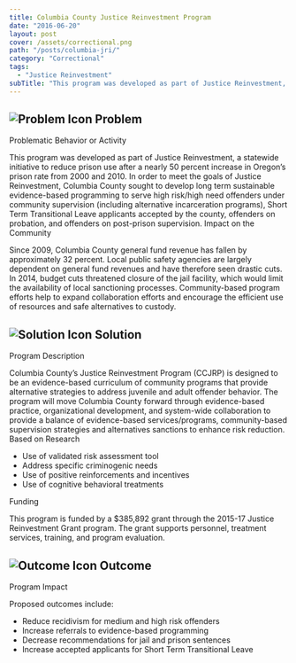```yaml
---
title: Columbia County Justice Reinvestment Program
date: "2016-06-20"
layout: post
cover: /assets/correctional.png
path: "/posts/columbia-jri/"
category: "Correctional"
tags:
  - "Justice Reinvestment"
subTitle: "This program was developed as part of Justice Reinvestment, a statewide initiative to reduce prison use after a nearly 50 percent increase in Oregon’s prison rate from 2000 and 2010."
---
```

## ![Problem Icon](https://github.com/google/material-design-icons/raw/master/alert/1x_web/ic_error_outline_black_48dp.png "Problem") Problem

Problematic Behavior or Activity

This program was developed as part of Justice Reinvestment, a statewide initiative to reduce prison use after a nearly 50 percent increase in Oregon’s prison rate from 2000 and 2010. In order to meet the goals of Justice Reinvestment, Columbia County sought to develop long term sustainable evidence-based programming to serve high risk/high need offenders under community supervision (including alternative incarceration programs), Short Term Transitional Leave applicants accepted by the county, offenders on probation, and offenders on post-prison supervision.
Impact on the Community

Since 2009, Columbia County general fund revenue has fallen by approximately 32 percent. Local public safety agencies are largely dependent on general fund revenues and have therefore seen drastic cuts. In 2014, budget cuts threatened closure of the jail facility, which would limit the availability of local sanctioning processes. Community-based program efforts help to expand collaboration efforts and encourage the efficient use of resources and safe alternatives to custody.
## ![Solution Icon](https://github.com/google/material-design-icons/raw/master/action/1x_web/ic_lightbulb_outline_black_48dp.png "Solution") Solution
Program Description

Columbia County’s Justice Reinvestment Program (CCJRP) is designed to be an evidence-based curriculum of community programs that provide alternative strategies to address juvenile and adult offender behavior. The program will move Columbia County forward through evidence-based practice, organizational development, and system-wide collaboration to provide a balance of evidence-based services/programs, community-based supervision strategies and alternatives sanctions to enhance risk reduction.
Based on Research

   - Use of validated risk assessment tool
   - Address specific criminogenic needs
   - Use of positive reinforcements and incentives
   - Use of cognitive behavioral treatments

Funding

This program is funded by a $385,892 grant through the 2015-17 Justice Reinvestment Grant program. The grant supports personnel, treatment services, training, and program evaluation.
## ![Outcome Icon](https://github.com/google/material-design-icons/raw/master/action/1x_web/ic_view_list_black_48dp.png "Outcome") Outcome
Program Impact

   Proposed outcomes include:

   - Reduce recidivism for medium and high risk offenders
   - Increase referrals to evidence-based programming
   - Decrease recommendations for jail and prison sentences
   - Increase accepted applicants for Short Term Transitional Leave
